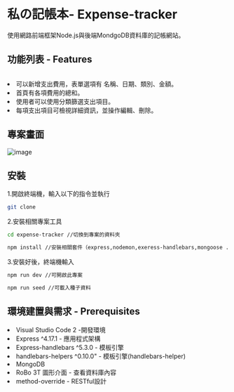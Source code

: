 <h1>私の記帳本- Expense-tracker</h1>

<span>使用網路前端框架Node.js與後端MondgoDB資料庫的記帳網站。</span>

<h2>功能列表 - Features</h2>

```bash

```
<li>可以新增支出費用，表單選項有 名稱、日期、類別、金額。</li>
<li>首頁有各項費用的總和。</li>
<li>使用者可以使用分類篩選支出項目。</li>
<li>每項支出項目可檢視詳細資訊，並操作編輯、刪除。</li>

<h2>專案畫面</h2>

![image]()

<h2>安裝</h2>
<span>1.開啟終端機，輸入以下的指令並執行</span>

```bash
git clone 
```

<span>2.安裝相關專案工具</span>
```bash
cd expense-tracker //切換到專案的資料夾
```
```bash
npm install //安裝相關套件（express,nodemon,exeress-handlebars,mongoose ....)
```

<span>3.安裝好後，終端機輸入</span>
```bash
npm run dev //可開啟此專案
```
```bash
npm run seed //可載入種子資料
```

<h2>環境建置與需求 - Prerequisites</h2>

<li>Visual Studio Code 2 -開發環境</li>
<li>Express ^4.17.1 - 應用程式架構</li>
<li>Express-handlebars ^5.3.0 - 模板引擎</li>
<li>handlebars-helpers ^0.10.0" - 模板引擎(handlebars-helper)</li>
<li>MongoDB </li>
<li>RoBo 3T 圖形介面 - 查看資料庫內容</li>
<li>method-override - RESTful設計</li>


